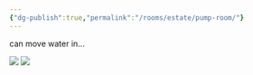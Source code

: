 ```yaml
---
{"dg-publish":true,"permalink":"/rooms/estate/pump-room/"}
---
```


can move water in...

![](https://i.imgur.com/zqC9uy2.png)
![](https://i.imgur.com/Ahxkftw.jpeg)

